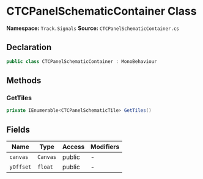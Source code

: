 # CTCPanelSchematicContainer Class

**Namespace:** `Track.Signals`
**Source:** `CTCPanelSchematicContainer.cs`

## Declaration

```csharp
public class CTCPanelSchematicContainer : MonoBehaviour
```

## Methods

### GetTiles

```csharp
private IEnumerable<CTCPanelSchematicTile> GetTiles()
```

## Fields

| Name | Type | Access | Modifiers |
|------|------|--------|-----------|
| `canvas` | `Canvas` | public | - |
| `yOffset` | `float` | public | - |

